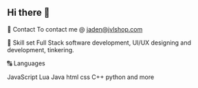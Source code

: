 ## Hi there 👋

💬 Contact
To contact me @ jaden@jvlshop.com

💼 Skill set
Full Stack software development, UI/UX designing and development, tinkering.

🔠 Languages

JavaScript Lua Java html css C++ python and more 
